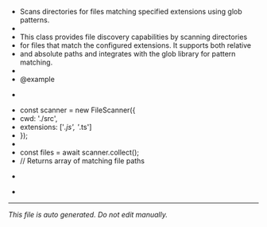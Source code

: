 * Scans directories for files matching specified extensions using glob patterns.
 * 
 * This class provides file discovery capabilities by scanning directories
 * for files that match the configured extensions. It supports both relative
 * and absolute paths and integrates with the glob library for pattern matching.
 * 
 * @example
 * ```typescript
 * const scanner = new FileScanner({
 *   cwd: './src',
 *   extensions: ['*.js', '*.ts']
 * });
 * 
 * const files = await scanner.collect();
 * // Returns array of matching file paths
 * ```
 *

---

*This file is auto generated. Do not edit manually.*